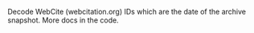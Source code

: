 
Decode WebCite (webcitation.org) IDs which are the date of the archive snapshot. More docs in the code.
